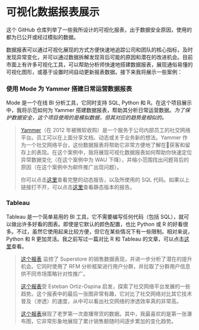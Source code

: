 # 可视化数据报表展示

这个 GitHub 仓库列举了一些我所设计的可视化报表，出于数据安全原因，使用的都为已公开或经过模拟的数据。

数据报表可以通过可视化展现的方式方便快速地追踪公司和团队的核心指标，及时发现异常变化，并可以通过数据拆解发现背后可能的原因和潜在的改进机会。目前市面上有许多可视化工具，可以帮助分析师快速地搭建数据报表，展现通俗易懂的可视化图形，或基于设置时间自动更新报表数据。接下来我将展示一些案例：

### 使用 Mode 为 Yammer 搭建日常运营数据报表

Mode 是一个在线 BI 分析工具，它同时支持 SQL, Python 和 R。在这个项目展示中，我将示范如何为 Yammer 搭建数据报表，帮助其分析日常运营数据。*为了保护数据安全，这个项目使用的是模拟数据，但其对应的趋势是相似的。*


> [Yammer](https://en.wikipedia.org/wiki/Yammer)（在 2012 年被微软收购）是一个服务于公司内部员工的社交网络平台。员工可以在上面分享文档、动态或关于业务新的想法。Yammer 作为一个社交网络平台，这份数据报表将帮助它非常方便地了解在获客和留存上的表现。在这个案例中，我将展现可视化数据报表如何帮助你快速定位异常数据变化（在这个案例中为 WAU 下降），并缩小范围找出问题背后的原因（在这个案例中为邮件推广出现问题）。
> 
> 你可以点击[这里](https://app.mode.com/wctjerry/reports/0b4c0dbe4dab/runs/68f70c1d4180)查看完整的动态报告，以及所使用的 SQL 代码。如果以上链接打不开，可以点击[这里](Yammer.pdf)查看静态版本的报告。


### Tableau

Tableau 是一个简单易用的 BI 工具，它不需要编写任何代码（包括 SQL），就可以做出许多好看的图表。即使是它默认的颜色配置，也比 Python 或 R 的好看很多。不过，虽然它使用起来比较方便，但它在某些情况下有一些限制。相对来说，Python 和 R 更加灵活。我之前写过一篇对比 R 和 Tableau 的文章，可以点击[这里](https://wctjerry.github.io/r_vs_tableau/R_vs_Tableau.html)查看。

> [这个报表](https://public.tableau.com/profile/jerry5570#!/vizhome/SuperstorePerformanceMonitor_16042004765830/SuperstorePerformanceMonitor) 监控了 Superstore 的销售数据表现，并进一步分析了潜在的提升机会。它同时使用了 RFM 分析框架进行用户分群，并拉取了分群用户信息供不同市场策略针对性推广。
> 
> [这个报表](https://public.tableau.com/profile/jerry5570#!/vizhome/social-media/Theriseofsocialmedia)受 Esteban Ortiz-Ospina 启发，探索了社交网络平台发展的一些趋势。这个报表中的最后一张图非常有趣，它对比了社交网络对比其它技术普及（渗透）的速度，从中可以看出社交网络的渗透效率真的非常高。
> 
> [这个报表](https://public.tableau.com/profile/jerry5570#!/vizhome/21550/sheet0)展现了老罗第一次直播带货的数据。其中，我最喜欢的是第一张瀑布图，它非常形象地展现了累计销售额随时间逐步累加的变化趋势。